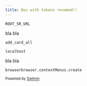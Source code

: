 ```yaml
---
title: Doc with tokens renamed!!
---
```

<SwmToken path="/src/background.js" pos="6:2:2" line-data="const ROOT_SR_URL = &#39;localhost:8080&#39;;">`ROOT_SR_URL`</SwmToken>

bla bla

<SwmToken path="/src/background.js" pos="9:11:11" line-data="  if (info.menuItemId == &#39;add_card_all&#39;) {">`add_card_all`</SwmToken>

<SwmToken path="/src/background.js" pos="6:7:7" line-data="const ROOT_SR_URL = &#39;localhost:8080&#39;;">`localhost`</SwmToken>

bla bla

<SwmToken path="/src/background.js" pos="42:4:4" line-data="  title: browser.i18n.getMessage(&quot;menuAddCardSelectionFront&quot;),">`browser`</SwmToken><SwmToken path="/src/background.js" pos="40:0:4" line-data="browser.contextMenus.create({">`browser.contextMenus.create`</SwmToken>

<SwmMeta repo-id="Z2l0aHViJTNBJTNBc3ItZXh0ZW5zaW9uJTNBJTNBZG91ZWs=" repo-name="sr-extension"><sup>Powered by [Swimm](http://localhost:5000/)</sup></SwmMeta>
